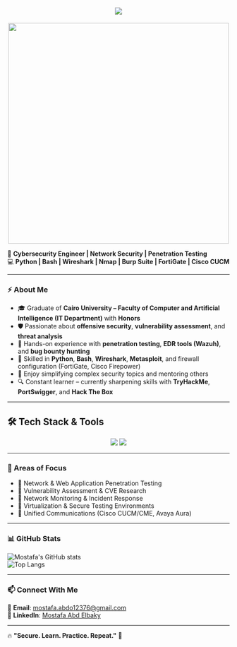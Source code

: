 <h1 align="center">
    <img src="https://readme-typing-svg.herokuapp.com/?font=Inter&size=48&center=true&vCenter=true&width=700&height=70&color=36BC9B&duration=4000&lines=Hello+World!+🌍;+I'm+Mostafa+Abd+Elbaky!;+Cybersecurity+Enthusiast!;" />
</h1>

<p align="center">
  <img src="https://media.giphy.com/media/f9XgHH0LK5r3c/giphy.gif" width="500">
</p>

🔐 **Cybersecurity Engineer | Network Security | Penetration Testing**  
💻 **Python | Bash | Wireshark | Nmap | Burp Suite | FortiGate | Cisco CUCM**  

---

### ⚡ About Me
- 🎓 Graduate of **Cairo University – Faculty of Computer and Artificial Intelligence (IT Department)** with **Honors**  
- 🛡️ Passionate about **offensive security**, **vulnerability assessment**, and **threat analysis**  
- 🧠 Hands-on experience with **penetration testing**, **EDR tools (Wazuh)**, and **bug bounty hunting**  
- 🔧 Skilled in **Python**, **Bash**, **Wireshark**, **Metasploit**, and firewall configuration (FortiGate, Cisco Firepower)  
- 💬 Enjoy simplifying complex security topics and mentoring others  
- 🔍 Constant learner – currently sharpening skills with **TryHackMe**, **PortSwigger**, and **Hack The Box**  

---

## 🛠️ Tech Stack & Tools

<p align="center">
  <img src="https://skillicons.dev/icons?i=python,bash,linux,docker,git,github,html,css" />
  <img src="https://skillicons.dev/icons?i=wireshark,nmap" />
</p>

---

### 🎯 Areas of Focus  
- 🔸 Network & Web Application Penetration Testing  
- 🔸 Vulnerability Assessment & CVE Research  
- 🔸 Network Monitoring & Incident Response  
- 🔸 Virtualization & Secure Testing Environments  
- 🔸 Unified Communications (Cisco CUCM/CME, Avaya Aura)  

---

### 📊 GitHub Stats  
![Mostafa's GitHub stats](https://github-readme-stats.vercel.app/api?username=MostafaAbdElbaky&show_icons=true&theme=radical)  
![Top Langs](https://github-readme-stats.vercel.app/api/top-langs/?username=MostafaAbdElbaky&layout=compact&theme=dark)  

---

### 📫 Connect With Me  
📩 **Email**: [mostafa.abdo12376@gmail.com](mailto:mostafa.abdo12376@gmail.com)  
💼 **LinkedIn**: [Mostafa Abd Elbaky](https://www.linkedin.com/in/mostafa-abd-elbaky-8759a3219/)  

---

🔥 **"Secure. Learn. Practice. Repeat."** 🚀  
